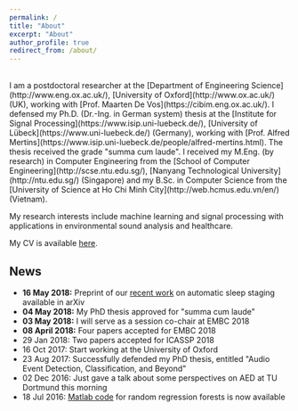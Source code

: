 ```yaml
---
permalink: /
title: "About"
excerpt: "About"
author_profile: true
redirect_from: /about/
---
```


<br/>
I am a postdoctoral researcher at the [Department of Engineering Science](http://www.eng.ox.ac.uk/), [University of Oxford](http://www.ox.ac.uk/) (UK), working with [Prof. Maarten De Vos](https://cibim.eng.ox.ac.uk/). I defensed my Ph.D. (Dr.-Ing. in German system) thesis at the [Institute for Signal Processing](https://www.isip.uni-luebeck.de/), [University of Lübeck](https://www.uni-luebeck.de/) (Germany), working with [Prof. Alfred Mertins](https://www.isip.uni-luebeck.de/people/alfred-mertins.html). The thesis received the grade "summa cum laude". I received my M.Eng. (by research) in Computer Engineering from the [School of Computer Engineering](http://scse.ntu.edu.sg/), [Nanyang Technological University](http://ntu.edu.sg/) (Singapore) and my B.Sc. in Computer Science from the [University of Science at Ho Chi Minh City](http://web.hcmus.edu.vn/en/) (Vietnam).

My research interests include machine learning and signal processing with applications in environmental sound analysis and healthcare.

My CV is available [here](https://www.dropbox.com/s/g4ub8vbslvb3zfc/CV_Huy.pdf?dl=1).

News
---
* **16 May 2018:** Preprint of our [recent work](http://arxiv.org/abs/1805.06546) on automatic sleep staging available in arXiv
* **04 May 2018:** My PhD thesis approved for "summa cum laude"
* **03 May 2018:** I will serve as a session co-chair at EMBC 2018
* **08 April 2018:** Four papers accepted for EMBC 2018
* 29 Jan 2018: Two papers accepted for ICASSP 2018
* 16 Oct 2017: Start working at the University of Oxford
* 23 Aug 2017: Successfully defended my PhD thesis, entitled "Audio Event Detection, Classification, and Beyond"
* 02 Dec 2016: Just gave a talk about some perspectives on AED at TU Dortmund this morning
* 18 Jul 2016: [Matlab code](https://github.com/pquochuy/regression_forest) for random regression forests is now available

